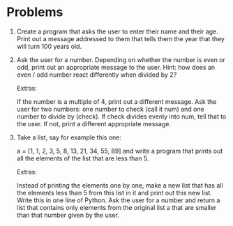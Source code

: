 # Problems

1. Create a program that asks the user to enter their name and their age. Print out a message addressed to them that tells them the year that they will turn 100 years old.

2. Ask the user for a number. Depending on whether the number is even or odd, print out an appropriate message to the user. Hint: how does an even / odd number react differently when divided by 2?

    Extras:

    If the number is a multiple of 4, print out a different message.
    Ask the user for two numbers: one number to check (call it num) and one number to divide by (check). If check divides evenly into num, tell that to the user. If not, print a different appropriate message.

3. Take a list, say for example this one:

    a = [1, 1, 2, 3, 5, 8, 13, 21, 34, 55, 89]
    and write a program that prints out all the elements of the list that are less than 5.

    Extras:

    Instead of printing the elements one by one, make a new list that has all the elements less than 5 from this list in it and print out this new list.
    Write this in one line of Python.
    Ask the user for a number and return a list that contains only elements from the original list a that are smaller than that number given by the user.